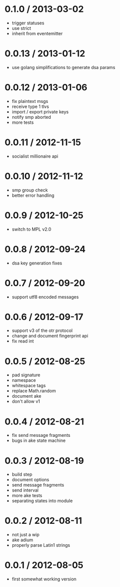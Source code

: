 
0.1.0 / 2013-03-02
==================

  * trigger statuses
  * use strict
  * inherit from eventemitter

0.0.13 / 2013-01-12
===================

  * use golang simplifications to generate dsa params

0.0.12 / 2013-01-06
===================

  * fix plaintext msgs
  * receive type 1 tlvs
  * import / export private keys
  * notify smp aborted
  * more tests

0.0.11 / 2012-11-15
===================

  * socialist millionaire api

0.0.10 / 2012-11-12
===================

  * smp group check
  * better error handling

0.0.9 / 2012-10-25
==================

  * switch to MPL v2.0

0.0.8 / 2012-09-24
==================

  * dsa key generation fixes

0.0.7 / 2012-09-20
==================

  * support utf8 encoded messages

0.0.6 / 2012-09-17
==================

  * support v3 of the otr protocol
  * change and document fingerprint api
  * fix read int

0.0.5 / 2012-08-25
==================

  * pad signature
  * namespace
  * whitespace tags
  * replace Math.random
  * document ake
  * don't allow v1

0.0.4 / 2012-08-21
==================

  * fix send message fragments
  * bugs in ake state machine

0.0.3 / 2012-08-19
==================

  * build step
  * document options
  * send message fragments
  * send interval
  * more ake tests
  * separating states into module

0.0.2 / 2012-08-11
==================

  * not just a wip
  * ake adium
  * properly parse Latin1 strings

0.0.1 / 2012-08-05
==================

  * first somewhat working version
